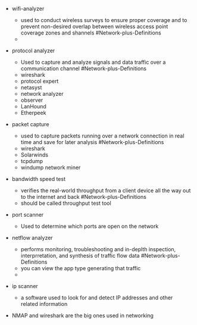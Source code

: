 - wifi-analyzer
	- used to conduct wireless surveys to ensure proper coverage and to prevent non-desired overlap between wireless access point coverage zones and shannels #Network-plus-Definitions 
	- 
- protocol analyzer 
	-  Used to capture and analyze signals and data traffic over a communication channel #Network-plus-Definitions 
	- wireshark
	- protocol expert 
	- netasyst
	- network analyzer 
	- observer 
	- LanHound 
	- Etherpeek
- packet capture
	- used to capture packets running over a network connection in real time and save for later analysis #Network-plus-Definitions 
	- wireshark
	- Solarwinds 
	- tcpdump
	- windump network miner
- bandwidth speed test 
	- verifies the real-world throughput from a client device all the way out to the internet and back #Network-plus-Definitions 
	- should be called throughput test tool 
- port scanner 
	- Used to determine which ports are open on the network
- netflow analyzer 
	- performs monitoring, troubleshooting and in-deplth inspection, interprretation, and synthesis of traffic flow  data #Network-plus-Definitions 
	- you can view the app type generating that traffic
	- 
- ip scanner
	- a software used to look for and detect IP addresses and other related information 

- NMAP and wireshark are the big ones used in networking 